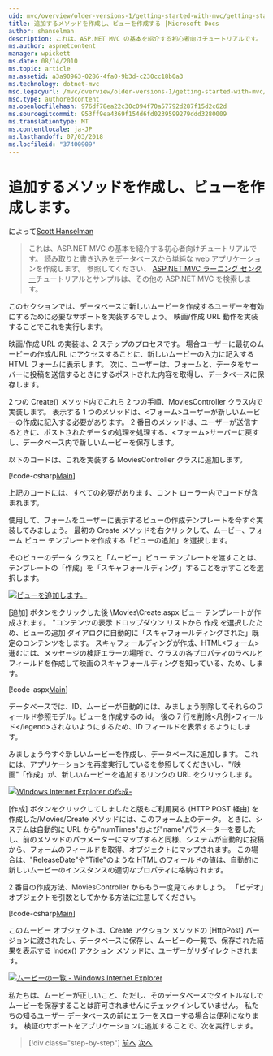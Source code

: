 ```yaml
---
uid: mvc/overview/older-versions-1/getting-started-with-mvc/getting-started-with-mvc-part6
title: 追加するメソッドを作成し、ビューを作成する |Microsoft Docs
author: shanselman
description: これは、ASP.NET MVC の基本を紹介する初心者向けチュートリアルです。 読み取りと書き込みをデータベースから単純な web アプリケーションを作成します。
ms.author: aspnetcontent
manager: wpickett
ms.date: 08/14/2010
ms.topic: article
ms.assetid: a3a90963-0286-4fa0-9b3d-c230cc18b0a3
ms.technology: dotnet-mvc
msc.legacyurl: /mvc/overview/older-versions-1/getting-started-with-mvc/getting-started-with-mvc-part6
msc.type: authoredcontent
ms.openlocfilehash: 976df78ea22c30c094f70a57792d287f15d2c62d
ms.sourcegitcommit: 953ff9ea4369f154d6fd0239599279ddd3280009
ms.translationtype: MT
ms.contentlocale: ja-JP
ms.lasthandoff: 07/03/2018
ms.locfileid: "37400909"
---
```

<a name="adding-a-create-method-and-create-view"></a>追加するメソッドを作成し、ビューを作成します。
====================
によって[Scott Hanselman](https://github.com/shanselman)

> これは、ASP.NET MVC の基本を紹介する初心者向けチュートリアルです。 読み取りと書き込みをデータベースから単純な web アプリケーションを作成します。 参照してください、 [ASP.NET MVC ラーニング センター](../../../index.md)チュートリアルとサンプルは、その他の ASP.NET MVC を検索します。


このセクションでは、データベースに新しいムービーを作成するユーザーを有効にするために必要なサポートを実装するでしょう。 映画/作成 URL 動作を実装することでこれを実行します。

映画/作成 URL の実装は、2 ステップのプロセスです。 場合ユーザーに最初のムービーの作成/URL にアクセスすることに、新しいムービーの入力に記入する HTML フォームに表示します。 次に、ユーザーは、フォームと、データをサーバーに投稿を送信するときにするポストされた内容を取得し、データベースに保存します。

2 つの Create() メソッド内でこれら 2 つの手順、MoviesController クラス内で実装します。 表示する 1 つのメソッドは、&lt;フォーム&gt;ユーザーが新しいムービーの作成に記入する必要があります。 2 番目のメソッドは、ユーザーが送信するときに、ポストされたデータの処理を処理する、&lt;フォーム&gt;サーバーに戻すし、データベース内で新しいムービーを保存します。

以下のコードは、これを実装する MoviesController クラスに追加します。

[!code-csharp[Main](getting-started-with-mvc-part6/samples/sample1.cs)]

上記のコードには、すべての必要があります、コント ローラー内でコードが含まれます。

使用して、フォームをユーザーに表示するビューの作成テンプレートを今すぐ実装してみましょう。 最初の Create メソッドを右クリックして、ムービー、フォーム ビュー テンプレートを作成する「ビューの追加」を選択します。

そのビューのデータ クラスと「ムービー」ビュー テンプレートを渡すことは、テンプレートの「作成」を「スキャフォールディング」することを示すことを選択します。

[![ビューを追加します。](getting-started-with-mvc-part6/_static/image2.png)](getting-started-with-mvc-part6/_static/image1.png)

[追加] ボタンをクリックした後 \Movies\Create.aspx ビュー テンプレートが作成されます。 "コンテンツの表示 ドロップダウン リストから 作成 を選択したため、ビューの追加 ダイアログに自動的に「スキャフォールディングされた」既定のコンテンツをします。 スキャフォールディングが作成、HTML&lt;フォーム&gt;進むには、メッセージの検証エラーの場所で、クラスの各プロパティのラベルとフィールドを作成して映画のスキャフォールディングを知っている、ため、します。

[!code-aspx[Main](getting-started-with-mvc-part6/samples/sample2.aspx)]

データベースでは、ID、ムービーが自動的には、みましょう削除してそれらのフィールド参照モデル。ビューを作成するの id。 後の 7 行を削除&lt;凡例&gt;フィールド&lt;/legend&gt;されないようにするため、ID フィールドを表示するようにします。

みましょう今すぐ新しいムービーを作成し、データベースに追加します。 これには、アプリケーションを再度実行しているを参照してくださいし、"/映画"「作成」が、新しいムービーを追加するリンクの URL をクリックします。

[![Windows Internet Explorer の作成-](getting-started-with-mvc-part6/_static/image4.png)](getting-started-with-mvc-part6/_static/image3.png)

[作成] ボタンをクリックしてしましたと版もご利用戻る (HTTP POST 経由) を作成した/Movies/Create メソッドには、このフォーム上のデータ。 ときに、システムは自動的に URL から"numTimes"および"name"パラメーターを要したし、前のメソッドのパラメーターにマップすると同様、システムが自動的に投稿から、フォームのフィールドを取得、オブジェクトにマップされます。 この場合は、"ReleaseDate"や"Title"のような HTML のフィールドの値は、自動的に新しいムービーのインスタンスの適切なプロパティに格納されます。

2 番目の作成方法、MoviesController からもう一度見てみましょう。 「ビデオ」オブジェクトを引数としてかかる方法に注意してください。

[!code-csharp[Main](getting-started-with-mvc-part6/samples/sample3.cs)]

このムービー オブジェクトは、Create アクション メソッドの [HttpPost] バージョンに渡されたし、データベースに保存し、ムービーの一覧で、保存された結果を表示する Index() アクション メソッドに、ユーザーがリダイレクトされます。

[![ムービーの一覧 - Windows Internet Explorer](getting-started-with-mvc-part6/_static/image6.png)](getting-started-with-mvc-part6/_static/image5.png)

私たちは、ムービーが正しいこと、ただし、そのデータベースでタイトルなしでムービーを保存することは許可されませんにチェックインしていません。 私たちの知るユーザー データベースの前にエラーをスローする場合は便利になります。 検証のサポートをアプリケーションに追加することで、次を実行します。

> [!div class="step-by-step"]
> [前へ](getting-started-with-mvc-part5.md)
> [次へ](getting-started-with-mvc-part7.md)
